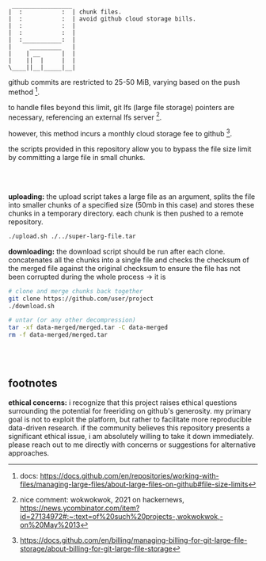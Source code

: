 ```
 _________________
|  :           :  | chunk files.
|  :           :  | avoid github cloud storage bills.
|  :           :  | 
|  :           :  | 
|  :___________:  | 
|     _________   | 
|    | __      |  |
|    ||  |     |  |
\____||__|_____|__|
```

github commits are restricted to 25-50 MiB, varying based on the push method [^1].

to handle files beyond this limit, git lfs (large file storage) pointers are necessary, referencing an external lfs server [^2].

however, this method incurs a monthly cloud storage fee to github [^3].

the scripts provided in this repository allow you to bypass the file size limit by committing a large file in small chunks.

<br><br>

**uploading:** the upload script takes a large file as an argument, splits the file into smaller chunks of a specified size (50mb in this case) and stores these chunks in a temporary directory. each chunk is then pushed to a remote repository.

```bash
./upload.sh ./../super-larg-file.tar
```

**downloading:** the download script should be run after each clone. concatenates all the chunks into a single file and checks the checksum of the merged file against the original checksum to ensure the file has not been corrupted during the whole process → it is 

```bash
# clone and merge chunks back together
git clone https://github.com/user/project
./download.sh

# untar (or any other decompression)
tar -xf data-merged/merged.tar -C data-merged
rm -f data-merged/merged.tar
```

<br><br>

## footnotes

**ethical concerns:** i recognize that this project raises ethical questions surrounding the potential for freeriding on github's generosity. my primary goal is not to exploit the platform, but rather to facilitate more reproducible data-driven research. if the community believes this repository presents a significant ethical issue, i am absolutely willing to take it down immediately. please reach out to me directly with concerns or suggestions for alternative approaches.

[^1]: docs: https://docs.github.com/en/repositories/working-with-files/managing-large-files/about-large-files-on-github#file-size-limits
[^2]: nice comment: wokwokwok, 2021 on hackernews, https://news.ycombinator.com/item?id=27134972#:~:text=of%20such%20projects-,wokwokwok,-on%20May%2013
[^3]: https://docs.github.com/en/billing/managing-billing-for-git-large-file-storage/about-billing-for-git-large-file-storage
